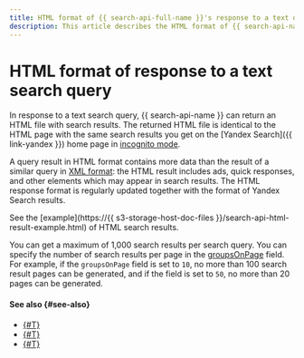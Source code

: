 ```yaml
---
title: HTML format of {{ search-api-full-name }}'s response to a text query
description: This article describes the HTML format of {{ search-api-name }}'s response to a text search query.
---
```


# HTML format of response to a text search query

In response to a text search query, {{ search-api-name }} can return an HTML file with search results. The returned HTML file is identical to the HTML page with the same search results you get on the [Yandex Search]({{ link-yandex }}) home page in [incognito mode](https://en.wikipedia.org/wiki/Private_browsing).

A query result in HTML format contains more data than the result of a similar query in [XML format](./response.md): the HTML result includes ads, quick responses, and other elements which may appear in search results. The HTML response format is regularly updated together with the format of Yandex Search results.

See the [example](https://{{ s3-storage-host-doc-files }}/search-api-html-result-example.html) of HTML search results.

You can get a maximum of 1,000 search results per search query. You can specify the number of search results per page in the [groupsOnPage](./web-search#parameters) field. For example, if the `groupsOnPage` field is set to `10`, no more than 100 search result pages can be generated, and if the field is set to `50`, no more than 20 pages can be generated.

#### See also {#see-also}

* [{#T}](../operations/web-search-sync.md)
* [{#T}](../operations/web-search.md)
* [{#T}](./web-search.md)